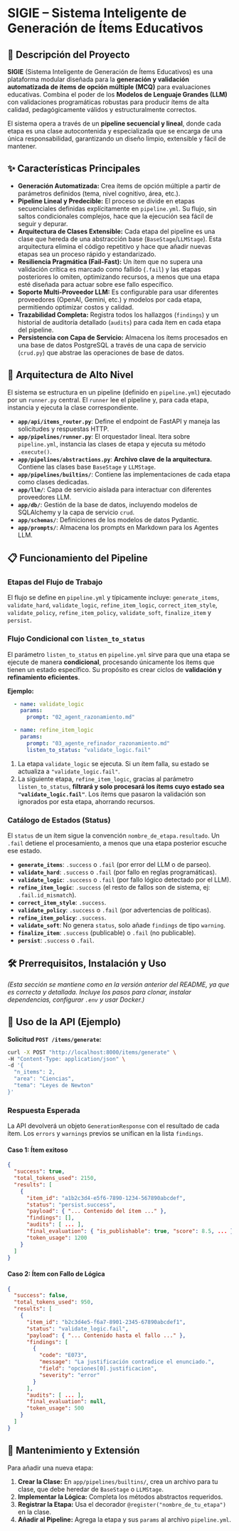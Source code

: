 # SIGIE – Sistema Inteligente de Generación de Ítems Educativos

## 📝 Descripción del Proyecto

**SIGIE** (Sistema Inteligente de Generación de Ítems Educativos) es una plataforma modular diseñada para la **generación y validación automatizada de ítems de opción múltiple (MCQ)** para evaluaciones educativas. Combina el poder de los **Modelos de Lenguaje Grandes (LLM)** con validaciones programáticas robustas para producir ítems de alta calidad, pedagógicamente válidos y estructuralmente correctos.

El sistema opera a través de un **pipeline secuencial y lineal**, donde cada etapa es una clase autocontenida y especializada que se encarga de una única responsabilidad, garantizando un diseño limpio, extensible y fácil de mantener.

## ✨ Características Principales

  * **Generación Automatizada:** Crea ítems de opción múltiple a partir de parámetros definidos (tema, nivel cognitivo, área, etc.).
  * **Pipeline Lineal y Predecible:** El proceso se divide en etapas secuenciales definidas explícitamente en `pipeline.yml`. Su flujo, sin saltos condicionales complejos, hace que la ejecución sea fácil de seguir y depurar.
  * **Arquitectura de Clases Extensible:** Cada etapa del pipeline es una clase que hereda de una abstracción base (`BaseStage`/`LLMStage`). Esta arquitectura elimina el código repetitivo y hace que añadir nuevas etapas sea un proceso rápido y estandarizado.
  * **Resiliencia Pragmática (Fail-Fast):** Un ítem que no supera una validación crítica es marcado como fallido (`.fail`) y las etapas posteriores lo omiten, optimizando recursos, a menos que una etapa esté diseñada para actuar sobre ese fallo específico.
  * **Soporte Multi-Proveedor LLM:** Es configurable para usar diferentes proveedores (OpenAI, Gemini, etc.) y modelos por cada etapa, permitiendo optimizar costos y calidad.
  * **Trazabilidad Completa:** Registra todos los hallazgos (`findings`) y un historial de auditoría detallado (`audits`) para cada ítem en cada etapa del pipeline.
  * **Persistencia con Capa de Servicio:** Almacena los ítems procesados en una base de datos PostgreSQL a través de una capa de servicio (`crud.py`) que abstrae las operaciones de base de datos.

## 🚀 Arquitectura de Alto Nivel

El sistema se estructura en un pipeline (definido en `pipeline.yml`) ejecutado por un `runner.py` central. El `runner` lee el pipeline y, para cada etapa, instancia y ejecuta la clase correspondiente.

  * **`app/api/items_router.py`**: Define el endpoint de FastAPI y maneja las solicitudes y respuestas HTTP.
  * **`app/pipelines/runner.py`**: El orquestador lineal. Itera sobre `pipeline.yml`, instancia las clases de etapa y ejecuta su método `.execute()`.
  * **`app/pipelines/abstractions.py`**: **Archivo clave de la arquitectura.** Contiene las clases base `BaseStage` y `LLMStage`.
  * **`app/pipelines/builtins/`**: Contiene las implementaciones de cada etapa como clases dedicadas.
  * **`app/llm/`**: Capa de servicio aislada para interactuar con diferentes proveedores LLM.
  * **`app/db/`**: Gestión de la base de datos, incluyendo modelos de SQLAlchemy y la capa de servicio `crud`.
  * **`app/schemas/`**: Definiciones de los modelos de datos Pydantic.
  * **`app/prompts/`**: Almacena los prompts en Markdown para los Agentes LLM.

## 📋 Funcionamiento del Pipeline

### Etapas del Flujo de Trabajo

El flujo se define en `pipeline.yml` y típicamente incluye: `generate_items`, `validate_hard`, `validate_logic`, `refine_item_logic`, `correct_item_style`, `validate_policy`, `refine_item_policy`, `validate_soft`, `finalize_item` y `persist`.

### Flujo Condicional con `listen_to_status`

El parámetro `listen_to_status` en `pipeline.yml` sirve para que una etapa se ejecute de manera **condicional**, procesando únicamente los ítems que tienen un estado específico. Su propósito es crear ciclos de **validación y refinamiento eficientes**.

**Ejemplo:**

```yaml
  - name: validate_logic
    params:
      prompt: "02_agent_razonamiento.md"

  - name: refine_item_logic
    params:
      prompt: "03_agente_refinador_razonamiento.md"
      listen_to_status: "validate_logic.fail"
```

1.  La etapa `validate_logic` se ejecuta. Si un ítem falla, su estado se actualiza a `"validate_logic.fail"`.
2.  La siguiente etapa, `refine_item_logic`, gracias al parámetro `listen_to_status`, **filtrará y solo procesará los ítems cuyo estado sea `"validate_logic.fail"`**. Los ítems que pasaron la validación son ignorados por esta etapa, ahorrando recursos.

### Catálogo de Estados (Status)

El `status` de un ítem sigue la convención `nombre_de_etapa.resultado`. Un `.fail` detiene el procesamiento, a menos que una etapa posterior escuche ese estado.

  * **`generate_items`**: `.success` o `.fail` (por error del LLM o de parseo).
  * **`validate_hard`**: `.success` o `.fail` (por fallo en reglas programáticas).
  * **`validate_logic`**: `.success` o `.fail` (por fallo lógico detectado por el LLM).
  * **`refine_item_logic`**: `.success` (el resto de fallos son de sistema, ej: `.fail.id_mismatch`).
  * **`correct_item_style`**: `.success`.
  * **`validate_policy`**: `.success` o `.fail` (por advertencias de políticas).
  * **`refine_item_policy`**: `.success`.
  * **`validate_soft`**: No genera `status`, solo añade `findings` de tipo `warning`.
  * **`finalize_item`**: `.success` (publicable) o `.fail` (no publicable).
  * **`persist`**: `.success` o `.fail`.

## 🛠️ Prerrequisitos, Instalación y Uso

*(Esta sección se mantiene como en la versión anterior del README, ya que es correcta y detallada. Incluye los pasos para clonar, instalar dependencias, configurar `.env` y usar Docker.)*

## 🧪 Uso de la API (Ejemplo)

**Solicitud `POST /items/generate`:**

```bash
curl -X POST "http://localhost:8000/items/generate" \
-H "Content-Type: application/json" \
-d '{
  "n_items": 2,
  "area": "Ciencias",
  "tema": "Leyes de Newton"
}'
```

### **Respuesta Esperada**

La API devolverá un objeto `GenerationResponse` con el resultado de cada ítem. Los `errors` y `warnings` previos se unifican en la lista `findings`.

#### **Caso 1: Ítem exitoso**

```json
{
  "success": true,
  "total_tokens_used": 2150,
  "results": [
    {
      "item_id": "a1b2c3d4-e5f6-7890-1234-567890abcdef",
      "status": "persist.success",
      "payload": { "... Contenido del ítem ..." },
      "findings": [],
      "audits": [ ... ],
      "final_evaluation": { "is_publishable": true, "score": 8.5, ... },
      "token_usage": 1200
    }
  ]
}
```

#### **Caso 2: Ítem con Fallo de Lógica**

```json
{
  "success": false,
  "total_tokens_used": 950,
  "results": [
    {
      "item_id": "b2c3d4e5-f6a7-8901-2345-67890abcdef1",
      "status": "validate_logic.fail",
      "payload": { "... Contenido hasta el fallo ..." },
      "findings": [
        {
          "code": "E073",
          "message": "La justificación contradice el enunciado.",
          "field": "opciones[0].justificacion",
          "severity": "error"
        }
      ],
      "audits": [ ... ],
      "final_evaluation": null,
      "token_usage": 500
    }
  ]
}
```

## 🔧 Mantenimiento y Extensión

Para añadir una nueva etapa:

1.  **Crear la Clase:** En `app/pipelines/builtins/`, crea un archivo para tu clase, que debe heredar de `BaseStage` o `LLMStage`.
2.  **Implementar la Lógica:** Completa los métodos abstractos requeridos.
3.  **Registrar la Etapa:** Usa el decorador `@register("nombre_de_tu_etapa")` en la clase.
4.  **Añadir al Pipeline:** Agrega la etapa y sus `params` al archivo `pipeline.yml`.
